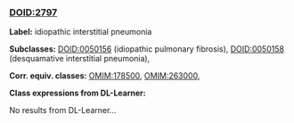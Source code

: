 
### [DOID:2797](http://purl.obolibrary.org/obo/DOID_2797)
**Label:** idiopathic interstitial pneumonia

**Subclasses:** [DOID:0050156](http://purl.obolibrary.org/obo/DOID_0050156) (idiopathic pulmonary fibrosis), [DOID:0050158](http://purl.obolibrary.org/obo/DOID_0050158) (desquamative interstitial pneumonia), 

**Corr. equiv. classes:** [OMIM:178500](http://purl.obolibrary.org/obo/OMIM_178500), [OMIM:263000](http://purl.obolibrary.org/obo/OMIM_263000), 

**Class expressions from DL-Learner:**

No results from DL-Learner...



